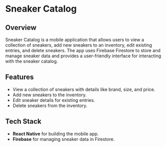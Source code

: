 # Sneaker Catalog

## Overview

Sneaker Catalog is a mobile application that allows users to view a collection of sneakers, add new sneakers to an inventory, edit existing entries, and delete sneakers. The app uses Firebase Firestore to store and manage sneaker data and provides a user-friendly interface for interacting with the sneaker catalog.

## Features

- View a collection of sneakers with details like brand, size, and price.
- Add new sneakers to the inventory.
- Edit sneaker details for existing entries.
- Delete sneakers from the inventory.

## Tech Stack

- **React Native** for building the mobile app.
- **Firebase** for managing sneaker data in Firestore.